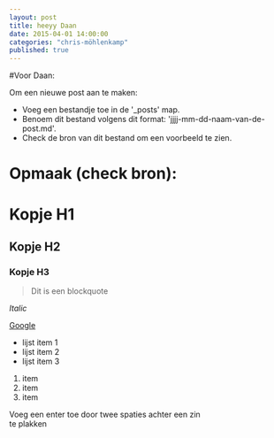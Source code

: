 ```yaml
---
layout: post
title: heeyy Daan
date: 2015-04-01 14:00:00
categories: "chris-möhlenkamp"
published: true
---
```


#Voor Daan:

Om een nieuwe post aan te maken:

- Voeg een bestandje toe in de '_posts' map.
- Benoem dit bestand volgens dit format: 'jjjj-mm-dd-naam-van-de-post.md'.
- Check de bron van dit bestand om een voorbeeld te zien.


# Opmaak (check bron):
# Kopje H1
## Kopje H2
### Kopje H3

> Dit
> is
> een
> blockquote

_Italic_

[Google](http://www.google.com "Google")

- lijst item 1
- lijst item 2
- lijst item 3

1. item
2. item
3. item

Voeg een enter toe door twee spaties achter een zin  
te plakken